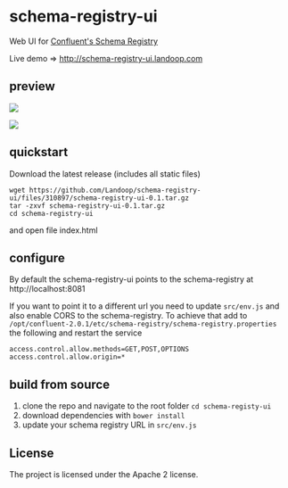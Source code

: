 # schema-registry-ui

Web UI for [Confluent's Schema Registry](https://github.com/confluentinc/schema-registry)

Live demo => http://schema-registry-ui.landoop.com

## preview 

![](http://landoop.github.io/schema-registry-ui/img-1.png)

![](http://landoop.github.io/schema-registry-ui/img-2.png)

## quickstart 

Download the latest release (includes all static files)

    wget https://github.com/Landoop/schema-registry-ui/files/310897/schema-registry-ui-0.1.tar.gz
    tar -zxvf schema-registry-ui-0.1.tar.gz
    cd schema-registry-ui

and open file index.html

## configure

By default the schema-registry-ui points to the schema-registry at http://localhost:8081

If you want to point it to a different url you need to update `src/env.js` and also enable CORS to the schema-registry.
To achieve that add to `/opt/confluent-2.0.1/etc/schema-registry/schema-registry.properties` the following and restart the service

    access.control.allow.methods=GET,POST,OPTIONS
    access.control.allow.origin=*

## build from source

1. clone the repo and navigate to the root folder `cd schema-registy-ui`
2. download dependencies with `bower install`
3. update your schema registry URL in `src/env.js`

## License

The project is licensed under the Apache 2 license.
